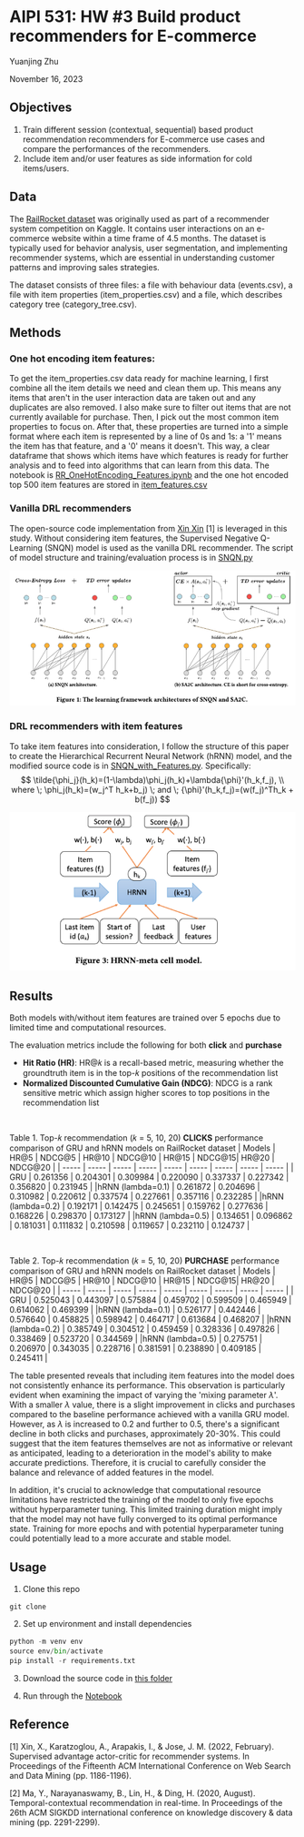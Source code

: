 # AIPI 531: HW #3 Build product recommenders for E-commerce
Yuanjing Zhu

November 16, 2023

## Objectives 

1.	Train different session (contextual, sequential) based product recommendation recommenders for E-commerce use cases and compare the performances of the recommenders.
2.	Include item and/or user features as side information for cold items/users.

## Data

The [RailRocket dataset](https://www.kaggle.com/datasets/retailrocket/ecommerce-dataset) was originally used as part of a recommender system competition on Kaggle. It contains user interactions on an e-commerce website within a time frame of 4.5 months. The dataset is typically used for behavior analysis, user segmentation, and implementing recommender systems, which are essential in understanding customer patterns and improving sales strategies.

The dataset consists of three files: a file with behaviour data (events.csv), a file with item properties (item_properties.сsv) and a file, which describes category tree (category_tree.сsv). 


## Methods

### One hot encoding item features: 
To get the item_properties.csv data ready for machine learning, I first combine all the item details we need and clean them up. This means any items that aren't in the user interaction data are taken out and any duplicates are also removed. I also make sure to filter out items that are not currently available for purchase. Then, I pick out the most common item properties to focus on. After that, these properties are turned into a simple format where each item is represented by a line of 0s and 1s: a '1' means the item has that feature, and a '0' means it doesn't. This way, a clear dataframe that shows which items have which features is ready for further analysis and to feed into algorithms that can learn from this data. The notebook is [RR_OneHotEncoding_Features.ipynb]() and the one hot encoded top 500 item features are stored in [item_features.csv]()

### Vanilla DRL recommenders
The open-source code implementation from [Xin Xin](https://drive.google.com/file/d/185KB520pBLgwmiuEe7JO78kUwUL_F45t/view) [1] is leveraged in this study. Without considering item features, the Supervised Negative Q-Learning (SNQN) model is used as the vanilla DRL recommender. The script of model structure and training/evaluation process is in [SNQN.py]() 

![Alt text](image-1.png)


### DRL recommenders with item features
To take item features into consideration, I follow the structure of this paper to create the Hierarchical Recurrent Neural Network (hRNN) model, and the modified source code is in [SNQN_with_Features.py](). Specifically:
$$ \tilde{\phi_j}(h_k)=(1-\lambda)\phi_j(h_k)+\lambda{\phi}'(h_k,f_j), \\
where \; \phi_j(h_k)=(w_j^T h_k+b_j) \; and \; {\phi}'(h_k,f_j)=(w(f_j)^Th_k + b(f_j)) $$

![Alt text](image-2.png)

## Results 

Both models with/without item features are trained over 5 epochs due to limited time and computational resources.  

The evaluation metrics include the following for both **click** and **purchase**

- **Hit Ratio (HR)**: HR@𝑘 is a recall-based metric, measuring whether the groundtruth item is in the top-𝑘 positions of the recommendation list
- **Normalized Discounted Cumulative Gain (NDCG)**: NDCG is a rank sensitive metric which assign higher scores to top positions in the recommendation list

<br>

Table 1. Top-𝑘 recommendation (𝑘 = 5, 10, 20) **CLICKS** performance comparison of GRU and hRNN models on RailRocket dataset 
| Models |	HR@5 | NDCG@5 | HR@10	| NDCG@10	|  HR@15 | NDCG@15| HR@20 | NDCG@20 |
| ----- | ----- | ----- | ----- | ----- | ----- | ----- | ----- | ----- |
| GRU | 0.261356   | 0.204301 | 0.309984 | 0.220090 | 0.337337 | 0.227342 | 0.356820 | 0.231945 |
|hRNN (lambda=0.1) | 0.261872 | 0.204696 | 0.310982 | 0.220612 | 0.337574 | 0.227661 | 0.357116 | 0.232285 | 
|hRNN (lambda=0.2) | 0.192171 | 0.142475 | 0.245651 | 0.159762 | 0.277636 | 0.168226 | 0.298370 | 0.173127 | 
|hRNN (lambda=0.5) | 0.134651 | 0.096862 | 0.181031 | 0.111832 | 0.210598 | 0.119657 | 0.232110 | 0.124737 |

<br>

Table 2. Top-𝑘 recommendation (𝑘 = 5, 10, 20) **PURCHASE** performance comparison of GRU and hRNN models on RailRocket dataset 
| Models |	HR@5 | NDCG@5 | HR@10 | NDCG@10	|  HR@15 | NDCG@15| HR@20 | NDCG@20 |
| ----- | ----- | ----- | ----- | ----- | ----- | ----- | ----- | ----- |
| GRU | 0.525043   | 0.443097 | 0.575884 | 0.459702 | 0.599509 | 0.465949 | 0.614062 | 0.469399 |
|hRNN (lambda=0.1) | 0.526177 | 0.442446 | 0.576640 | 0.458825 | 0.598942 | 0.464717 | 0.613684 | 0.468207 | 
|hRNN (lambda=0.2) | 0.385749 | 0.304512 | 0.459459 | 0.328336 | 0.497826 | 0.338469 | 0.523720 | 0.344569 | 
|hRNN (lambda=0.5) | 0.275751 | 0.206970 | 0.343035 | 0.228716 | 0.381591 | 0.238890 | 0.409185 | 0.245411 | 

The table presented reveals that including item features into the model does not consistently enhance its performance. This observation is particularly evident when examining the impact of varying the 'mixing parameter $\lambda$'. With a smaller $\lambda$ value, there is a slight improvement in clicks and purchases compared to the baseline performance achieved with a vanilla GRU model. However, as $\lambda$ is increased to 0.2 and further to 0.5, there's a significant decline in both clicks and purchases, approximately 20-30%. This could suggest that the item features themselves are not as informative or relevant as anticipated, leading to a deterioration in the model's ability to make accurate predictions. Therefore, it is crucial to carefully consider the balance and relevance of added features in the model. 

In addition, it's crucial to acknowledge that computational resource limitations have restricted the training of the model to only five epochs without hyperparameter tuning. This limited training duration might imply that the model may not have fully converged to its optimal performance state. Training for more epochs and with potential hyperparameter tuning could potentially lead to a more accurate and stable model.


## Usage

1. Clone this repo
```
git clone 
```
2. Set up environment and install dependencies

```python
python -m venv env
source env/bin/activate
pip install -r requirements.txt
```

3. Download the source code in [this folder]()

3. Run through the [Notebook]()


## Reference
[1] Xin, X., Karatzoglou, A., Arapakis, I., & Jose, J. M. (2022, February). Supervised advantage actor-critic for recommender systems. In Proceedings of the Fifteenth ACM International Conference on Web Search and Data Mining (pp. 1186-1196).

[2] Ma, Y., Narayanaswamy, B., Lin, H., & Ding, H. (2020, August). Temporal-contextual recommendation in real-time. In Proceedings of the 26th ACM SIGKDD international conference on knowledge discovery & data mining (pp. 2291-2299).
